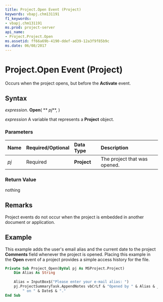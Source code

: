 ```yaml
---
title: Project.Open Event (Project)
keywords: vbapj.chm131191
f1_keywords:
- vbapj.chm131191
ms.prod: project-server
api_name:
- Project.Project.Open
ms.assetid: ff66a69b-4190-ddef-ad39-12a3f9f85b9c
ms.date: 06/08/2017
---
```



# Project.Open Event (Project)

Occurs when the project opens, but before the  **Activate** event.


## Syntax

 _expression_. **Open**( ** _pj_**, )

 _expression_ A variable that represents a **Project** object.


### Parameters



|**Name**|**Required/Optional**|**Data Type**|**Description**|
|:-----|:-----|:-----|:-----|
| _pj_|Required|**Project**|The project that was opened.|

### Return Value

nothing


## Remarks

Project events do not occur when the project is embedded in another document or application.


## Example

This example adds the user's email alias and the current date to the project  **Comments** field whenever the project is opened. Placing this example in the **Open** event of a project provides a simple access history for the file.


```vb
Private Sub Project_Open(ByVal pj As MSProject.Project) 
    Dim Alias As String 
 
    Alias = InputBox$("Please enter your e-mail alias: ") 
    pj.ProjectSummaryTask.AppendNotes vbCrLf & "Opened by " & Alias & _
        " on " & Date$ & "." 
End Sub
```


